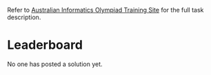Refer to [Australian Informatics Olympiad Training Site](http://orac.amt.edu.au/cgi-bin/train/problem.pl?set=aio16sen&problemid=907) for the full task description.

# Leaderboard

No one has posted a solution yet.
